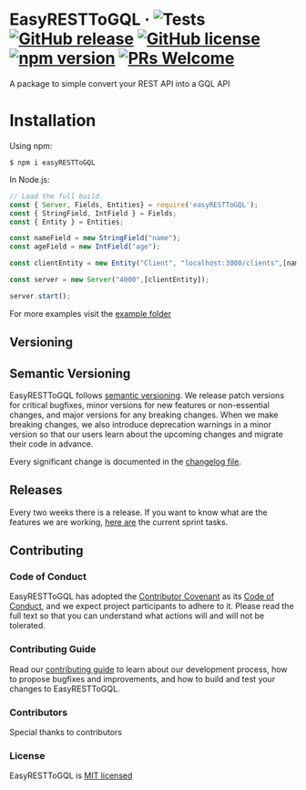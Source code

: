 # EasyRESTToGQL &middot; ![Tests](https://github.com/ramiromachado/easyRESTToGQL/workflows/Tests/badge.svg?branch=master&event=push) [![GitHub release](https://img.shields.io/github/release/ramiromachado/easyRESTToGQL.svg)](https://GitHub.com/ramiromachado/easyRESTToGQL/releases/) [![GitHub license](https://img.shields.io/github/license/ramiromachado/easyRESTToGQL.svg)](https://github.com/ramiromachado/easyRESTToGQL/blob/master/LICENSE) [![npm version](https://badge.fury.io/js/easyresttogql.svg)](https://badge.fury.io/js/easyresttogql) [![PRs Welcome](https://img.shields.io/badge/PRs-welcome-brightgreen.svg)](https://github.com/ramiromachado/easyRESTToGQL/blob/master/CONTRIBUTING.md#proposing-a-change)
A package to simple convert your REST API into a GQL API

# Installation
Using npm:
```shell
$ npm i easyRESTToGQL
```

In Node.js:
```js
// Load the full build.
const { Server, Fields, Entities} = require('easyRESTToGQL');
const { StringField, IntField } = Fields;
const { Entity } = Entities;

const nameField = new StringField("name");
const ageField = new IntField("age");

const clientEntity = new Entity("Client", "localhost:3000/clients",[nameField, ageField]);

const server = new Server("4000",[clientEntity]);

server.start();
```

For more examples visit the [example folder](./examples)
## Versioning
## Semantic Versioning
EasyRESTToGQL follows [semantic versioning](https://semver.org/). We release patch versions for critical bugfixes, minor versions for new features or non-essential changes, and major versions for any breaking changes. When we make breaking changes, we also introduce deprecation warnings in a minor version so that our users learn about the upcoming changes and migrate their code in advance.

Every significant change is documented in the [changelog file](./CHANGELOG.md).

## Releases
Every two weeks there is a release. If you want to know what are the features we are working, [here are](https://github.com/ramiromachado/easyRESTToGQL/projects/1) the current sprint tasks. 

## Contributing
### Code of Conduct
EasyRESTToGQL has adopted the [Contributor Covenant](https://www.contributor-covenant.org/) as its [Code of Conduct](https://github.com/ramiromachado/easyRESTToGQL/blob/master/CODE_OF_CONDUCT.md), and we expect project participants to adhere to it. Please read the full text so that you can understand what actions will and will not be tolerated.

### Contributing Guide

Read our [contributing guide](./CONTRIBUTING.md) to learn about our development process, how to propose bugfixes and improvements, and how to build and test your changes to EasyRESTToGQL.

### Contributors
Special thanks to contributors

### License

EasyRESTToGQL is [MIT licensed](./LICENSE)